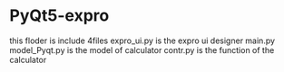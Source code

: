 # PyQt5-expro
this floder is include 4files
expro_ui.py is the expro ui designer
main.py
model_Pyqt.py is the model of calculator 
contr.py is the function of the calculator
